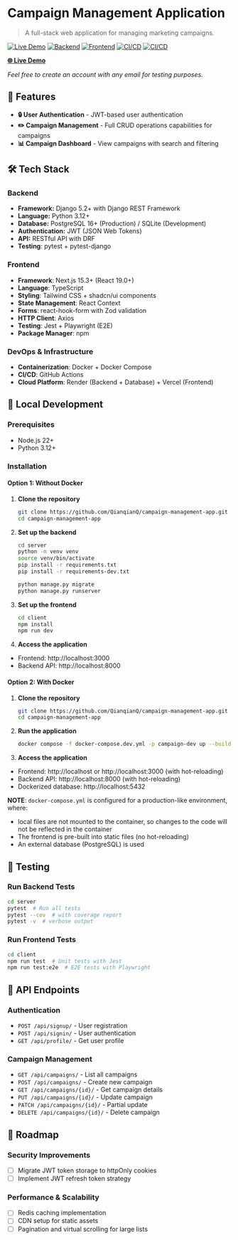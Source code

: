 # Campaign Management Application

> A full-stack web application for managing marketing campaigns.

[![Live Demo](https://img.shields.io/badge/demo-live-brightgreen)](https://campaign-management-app-gilt.vercel.app/)
[![Backend](https://img.shields.io/badge/backend-Django%205.2+-blue)](https://github.com/QianqianQ/campaign-management-app)
[![Frontend](https://img.shields.io/badge/frontend-Next.js%2015.3+-black)](https://github.com/QianqianQ/campaign-management-app)
[![CI/CD](https://github.com/QianqianQ/campaign-management-app/actions/workflows/server-ci.yml/badge.svg)](https://github.com/QianqianQ/campaign-management-app/actions/workflows/server-ci.yml)
[![CI/CD](https://github.com/QianqianQ/campaign-management-app/actions/workflows/client-ci.yml/badge.svg)](https://github.com/QianqianQ/campaign-management-app/actions/workflows/client-ci.yml)

**[🌐 Live Demo](https://campaign-management-app-gilt.vercel.app/)**

*Feel free to create an account with any email for testing purposes.*

##  🚀 Features
- **🔒 User Authentication** - JWT-based user authentication
- **✏️ Campaign Management** - Full CRUD operations capabilities for campaigns
- **📊 Campaign Dashboard** - View campaigns with search and filtering

## 🛠️ Tech Stack

### Backend
- **Framework:** Django 5.2+ with Django REST Framework
- **Language:** Python 3.12+
- **Database:** PostgreSQL 16+ (Production) / SQLite (Development)
- **Authentication:** JWT (JSON Web Tokens)
- **API:** RESTful API with DRF
- **Testing**: pytest + pytest-django

### Frontend
- **Framework**: Next.js 15.3+ (React 19.0+)
- **Language**: TypeScript
- **Styling**: Tailwind CSS + shadcn/ui components
- **State Management**: React Context
- **Forms**: react-hook-form with Zod validation
- **HTTP Client**: Axios
- **Testing**: Jest + Playwright (E2E)
- **Package Manager**: npm

### DevOps & Infrastructure
- **Containerization**: Docker + Docker Compose
- **CI/CD**: GitHub Actions
- **Cloud Platform**: Render (Backend + Database) + Vercel (Frontend)

## 🚀 Local Development

### Prerequisites
- Node.js 22+
- Python 3.12+

### Installation

#### Option 1: Without Docker

1. **Clone the repository**
    ```bash
    git clone https://github.com/QianqianQ/campaign-management-app.git
    cd campaign-management-app
    ```
2. **Set up the backend**
    ```bash
    cd server
    python -m venv venv
    source venv/bin/activate
    pip install -r requirements.txt
    pip install -r requirements-dev.txt

    python manage.py migrate
    python manage.py runserver
    ```
3. **Set up the frontend**
    ```bash
    cd client
    npm install
    npm run dev
    ```
4. **Access the application**
- Frontend: http://localhost:3000
- Backend API: http://localhost:8000

#### Option 2: With Docker

1. **Clone the repository**
    ```bash
    git clone https://github.com/QianqianQ/campaign-management-app.git
    cd campaign-management-app
    ```
2. **Run the application**
    ```bash
    docker compose -f docker-compose.dev.yml -p campaign-dev up --build
    ```

3. **Access the application**
- Frontend: http://localhost or http://localhost:3000 (with hot-reloading)
- Backend API: http://localhost:8000 (with hot-reloading)
- Dockerized database: http://localhost:5432

**NOTE**: `docker-compose.yml` is configured for a production-like environment, where:
- local files are not mounted to the container, so changes to the code will not be reflected in the container
- The frontend is pre-built into static files (no hot-reloading)
- An external database (PostgreSQL) is used

## 🧪 Testing

### Run Backend Tests
```bash
cd server
pytest  # Run all tests
pytest --cov  # with coverage report
pytest -v  # verbose output
```

### Run Frontend Tests
```bash
cd client
npm run test  # Unit tests with Jest
npm run test:e2e  # E2E tests with Playwright
```

## 📝 API Endpoints

### Authentication
- `POST /api/signup/` - User registration
- `POST /api/signin/` - User authentication
- `GET /api/profile/` - Get user profile

### Campaign Management
- `GET /api/campaigns/` - List all campaigns
- `POST /api/campaigns/` - Create new campaign
- `GET /api/campaigns/{id}/` - Get campaign details
- `PUT /api/campaigns/{id}/` - Update campaign
- `PATCH /api/campaigns/{id}/` - Partial update
- `DELETE /api/campaigns/{id}/` - Delete campaign

## 🚧 Roadmap

### Security Improvements
- [ ] Migrate JWT token storage to httpOnly cookies
- [ ] Implement JWT refresh token strategy

### Performance & Scalability
- [ ] Redis caching implementation
- [ ] CDN setup for static assets
- [ ] Pagination and virtual scrolling for large lists
